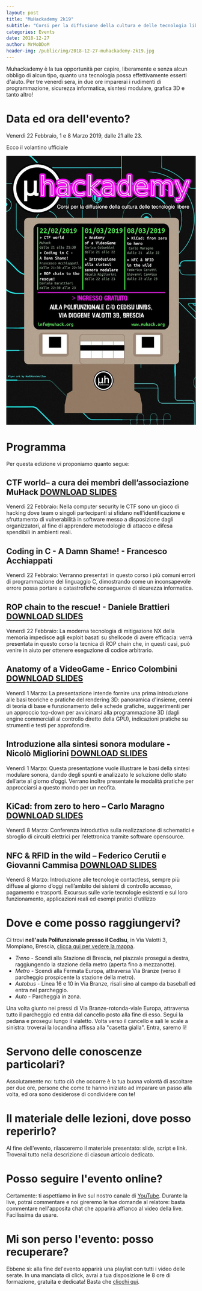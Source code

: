 ```yaml
---
layout: post
title: "MuHackademy 2k19"
subtitle: "Corsi per la diffusione della cultura e delle tecnologia libere. Info e dettagli dell'evento firmato MuHack"
categories: Events
date: 2018-12-27
author: MrMoDDoM
header-img: /public/img/2018-12-27-muhackademy-2k19.jpg
---
```


Muhackademy è la tua opportunità per capire, liberamente e senza alcun obbligo di alcun tipo, quanto una tecnologia possa effettivamente esserti d'aiuto. Per tre venerdì sera, in due ore imparerai i rudimenti di programmazione, sicurezza informatica, sisntesi modulare, grafica 3D e tanto altro!

# Data ed ora dell'evento?
Venerdì 22 Febbraio, 1 e 8 Marzo 2019, dalle 21 alle 23.

Ecco il volantino ufficiale

![Volantino](/public/img/2018-12-27-muhackademy-2k19.jpg)

# Programma
Per questa edizione vi proponiamo quanto segue:

## __CTF world– a cura dei membri dell’associazione MuHack__ [DOWNLOAD SLIDES](/public/doc/muhackademy-2k19/CTF_world.pdf)

Venerdì 22 Febbraio: Nella computer security le CTF sono un gioco di hacking dove team o singoli partecipanti si sfidano
nell'identificazione e sfruttamento di vulnerabilità in software messo a disposizione dagli
organizzatori, al fine di apprendere metodologie di attacco e difesa spendibili in ambienti reali.

## __Coding in C - A Damn Shame! - Francesco Acchiappati__

Venerdì 22 Febbraio: Verranno presentati in questo corso i più comuni errori di programmazione del linguaggio C,
dimostrando come un inconsapevole errore possa portare a catastrofiche conseguenze di sicurezza
informatica.

## __ROP chain to the rescue! - Daniele Brattieri__ [DOWNLOAD SLIDES](/public/doc/muhackademy-2k19/Presentazione_ROP_chain.pdf)

Venerdì 22 Febbraio: La moderna tecnologia di mitigazione NX della memoria impedisce agli exploit basati su shellcode di
avere efficacia: verrà presentata in questo corso la tecnica di ROP chain che, in questi casi, può
venire in aiuto per ottenere eseguzione di codice arbitrario.

## __Anatomy of a VideoGame - Enrico Colombini__ [DOWNLOAD SLIDES](/public/doc/muhackademy-2k19/Videogame_e_rendering_3D.pdf)

Venerdì 1 Marzo: La presentazione intende fornire una prima introduzione alle basi teoriche e pratiche del rendering
3D: panoramica d'insieme, cenni di teoria di base e funzionamento delle schede grafiche,
suggerimenti per un approccio top-down per avvicinarsi alla programmazione 3D (dagli engine
commerciali al controllo diretto della GPU), indicazioni pratiche su strumenti e testi per approfondire.

## __Introduzione alla sintesi sonora modulare - Nicolò Migliorini__ [DOWNLOAD SLIDES](/public/doc/muhackademy-2k19/Modular_synthesis_101.pdf)

Venerdì 1 Marzo: Questa presentazione vuole illustrare le basi della sintesi modulare sonora, dando degli spunti e
analizzato le soluzione dello stato dell’arte al giorno d’oggi.
Verrano inoltre presentate le modalità pratiche per approcciarsi a questo mondo per un neofita.

## __KiCad: from zero to hero – Carlo Maragno__ [DOWNLOAD SLIDES](/public/doc/muhackademy-2k19/Presentazione_KiCad.pdf)

Venerdì 8 Marzo: Conferenza introduttiva sulla realizzazione di schematici e sbroglio di circuiti elettrici per l’elettronica
tramite software opensource.

## __NFC & RFID in the wild – Federico Cerutii e Giovanni Cammisa__ [DOWNLOAD SLIDES](/public/doc/muhackademy-2k19/Presentazione_NFC_&_RFID_in_the_wild.pdf)

Venerdì 8 Marzo: Introduzione alle tecnologie contactless, sempre più diffuse al giorno d’oggi nell’ambito dei sistemi di
controllo accesso, pagamento e trasporti. Excursus sulle varie tecnologie esistenti e sul loro
funzionamento, applicazioni reali ed esempi pratici d’utilizzo

# Dove e come posso raggiungervi?
Ci trovi __nell'aula Polifunzionale presso il CedIsu__, in Via Valotti 3, Mompiano, Brescia, [clicca qui per vedere la mappa](https://goo.gl/maps/cxAs66G3Kqm).

* <span class="fa fa-1x fa-train"> *Treno*</span> - Scendi alla Stazione di Brescia, nel piazzale prosegui a destra, raggiungendo la stazione della metro (aperta fino a mezzanotte).
* <span class="fa fa-1x fa-subway"> *Metro*</span> - Scendi alla Fermata Europa, attraversa Via Branze (verso il parcheggio prospicente la stazione della metro).
* <span class="fa fa-1x fa-bus"> *Autobus*</span> - Linea 16 e 10 in Via Branze, risali sino al campo da baseball ed entra nel parcheggio.
* <span class="fa fa-1x fa-car"> *Auto*</span> - Parcheggia in zona.

Una volta giunto nei pressi di Via Branze-rotonda-viale Europa, attraversa tutto il parcheggio ed entra dal cancello posto alla fine di esso. Segui la pedana e prosegui lungo il vialetto. Volta verso il cancello e sali le scale a sinistra: troverai la locandina affissa alla "casetta gialla". Entra, saremo lì!

# Servono delle conoscenze particolari?
Assolutamente no: tutto ciò che occorre è la tua buona volontà di ascoltare per due ore, persone che come te hanno iniziato ad imparare un passo alla volta, ed ora sono desiderose di condividere con te!

# Il materiale delle lezioni, dove posso reperirlo?
Al fine dell'evento, rilasceremo il materiale presentato: slide, script e link. Troverai tutto nella descrizione di ciascun articolo dedicato.

# Posso seguire l'evento online?
Certamente: ti aspettiamo in live sul nostro canale di [YouTube](https://www.youtube.com/channel/UC3NrDI9TYPBYz6pbUl3tqcA). Durante la live, potrai commentare e noi gireremo le tue domande al relatore: basta commentare nell'apposita chat che apparirà affianco al video della live. Facilissima da usare.

# Mi son perso l'evento: posso recuperare?
Ebbene sì: alla fine del'evento apparirà una playlist con tutti i video delle serate. In una manciata di click, avrai a tua disposizione le 8 ore di formazione, gratuita e dedicata! Basta che [clicchi qui](https://www.youtube.com/channel/UC3NrDI9TYPBYz6pbUl3tqcA).
